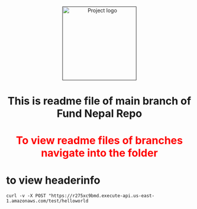<p align="center">
  <a href="" rel="noopener">
 <img width=200px height=200px src="https://i.imgur.com/6wj0hh6.jpg" alt="Project logo"></a>
</p>

<h1 align="center" color="red">This is readme file of main branch of Fund Nepal Repo</h1>

<h1 align="center" style="color:red;">To view readme files of branches navigate into the folder</h1>

# to view headerinfo

```
curl -v -X POST "https://r275xc9bmd.execute-api.us-east-1.amazonaws.com/test/helloworld
```

